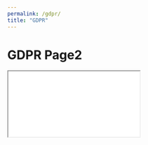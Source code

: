 ```yaml
---
permalink: /gdpr/
title: "GDPR"
---
```


# GDPR Page2

<iframe src="gdprcollapse.html"  ></iframe>
 
